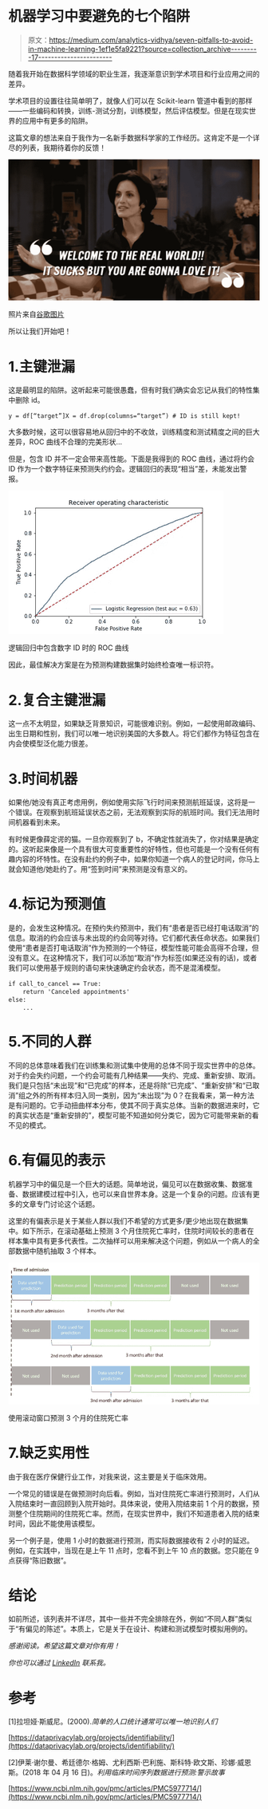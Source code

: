 # 机器学习中要避免的七个陷阱

> 原文：<https://medium.com/analytics-vidhya/seven-pitfalls-to-avoid-in-machine-learning-1ef1e5fa9221?source=collection_archive---------17----------------------->

随着我开始在数据科学领域的职业生涯，我逐渐意识到学术项目和行业应用之间的差异。

学术项目的设置往往简单明了，就像人们可以在 Scikit-learn 管道中看到的那样——一些编码和转换，训练-测试分割，训练模型，然后评估模型。但是在现实世界的应用中有更多的陷阱。

这篇文章的想法来自于我作为一名新手数据科学家的工作经历。这肯定不是一个详尽的列表，我期待着你的反馈！

![](img/40a45219d003651082a43ada817e75ac.png)

照片来自[谷歌图片](https://images.app.goo.gl/Fnhi3odPgs4W3aD96)

所以让我们开始吧！

# 1.主键泄漏

这是最明显的陷阱。这听起来可能很愚蠢，但有时我们确实会忘记从我们的特性集中删除 id。

```
y = df[“target”]X = df.drop(columns=“target”) # ID is still kept!
```

大多数时候，这可以很容易地从回归中的不收敛，训练精度和测试精度之间的巨大差异，ROC 曲线不合理的完美形状…

但是，包含 ID 并不一定会带来高性能。下面是我得到的 ROC 曲线，通过将约会 ID 作为一个数字特征来预测失约约会。逻辑回归的表现“相当”差，未能发出警报。

![](img/bda49139d7cb16d29a328dcdfcf8c8f6.png)

逻辑回归中包含数字 ID 时的 ROC 曲线

因此，最佳解决方案是在为预测构建数据集时始终检查唯一标识符。

# 2.复合主键泄漏

这一点不太明显，如果缺乏背景知识，可能很难识别。例如，一起使用邮政编码、出生日期和性别，我们可以唯一地识别美国的大多数人。将它们都作为特征包含在内会使模型泛化能力很差。

# 3.时间机器

如果他/她没有真正考虑用例，例如使用实际飞行时间来预测航班延误，这将是一个错误。在观察到航班延误状态之前，无法观察到实际的航班时间。我们无法用时间机器看到未来。

有时候更像薛定谔的猫。一旦你观察到了 b，不确定性就消失了，你对结果是确定的。这听起来像是一个具有很大可变重要性的好特性，但也可能是一个没有任何有趣内容的坏特性。在没有赴约的例子中，如果你知道一个病人的登记时间，你马上就会知道他/她赴约了。用“签到时间”来预测是没有意义的。

# 4.标记为预测值

是的，会发生这种情况。在预约失约预测中，我们有“患者是否已经打电话取消”的信息。取消的约会应该与未出现的约会同等对待。它们都代表任命状态。如果我们使用“患者是否打电话取消”作为预测的一个特征，模型性能可能会高得不合理，但没有意义。在这种情况下，我们可以添加“取消”作为标签(如果还没有的话)，或者我们可以使用基于规则的语句来快速确定约会状态，而不是混淆模型。

```
if call_to_cancel == True: 
    return 'Canceled appointments'
else: 
    ...
```

# 5.不同的人群

不同的总体意味着我们在训练集和测试集中使用的总体不同于现实世界中的总体。对于约会失约问题，一个约会可能有几种结果——失约、完成、重新安排、取消。我们是只包括“未出现”和“已完成”的样本，还是将除“已完成”、“重新安排”和“已取消”组之外的所有样本归入同一类别，因为“未出现”为 0？在我看来，第一种方法是有问题的。它手动扭曲样本分布，使其不同于真实总体。当新的数据进来时，它的真实状态是“重新安排的”，模型可能不知道如何分类它，因为它可能带来新的看不见的模式。

# 6.有偏见的表示

机器学习中的偏见是一个巨大的话题。简单地说，偏见可以在数据收集、数据准备、数据建模过程中引入，也可以来自世界本身。这是一个复杂的问题。应该有更多的文章专门讨论这个话题。

这里的有偏表示是关于某些人群以我们不希望的方式更多/更少地出现在数据集中。如下所示，在滚动基础上预测 3 个月住院死亡率时，住院时间较长的患者在样本集中具有更多代表性。二次抽样可以用来解决这个问题，例如从一个病人的全部数据中随机抽取 3 个样本。

![](img/57f7b45ee8e00a1fbffc51d43ce5cd7c.png)

使用滚动窗口预测 3 个月的住院死亡率

# 7.缺乏实用性

由于我在医疗保健行业工作，对我来说，这主要是关于临床效用。

一个常见的错误是在做预测时向后看。例如，当对住院死亡率进行预测时，人们从入院结束时一直回顾到入院开始时。具体来说，使用入院结束前 1 个月的数据，预测整个住院期间的住院死亡率。然而，在现实世界中，我们不知道患者入院的结束时间，因此不能使用该模型。

另一个例子是，使用 1 小时的数据进行预测，而实际数据接收有 2 小时的延迟。例如，在实践中，当现在是上午 11 点时，您看不到上午 10 点的数据。您只能在 9 点获得“陈旧数据”。

# 结论

如前所述，该列表并不详尽，其中一些并不完全排除在外，例如“不同人群”类似于“有偏见的陈述”。本质上，它是关于在设计、构建和测试模型时模拟用例的。

*感谢阅读。希望这篇文章对你有用！*

*你也可以通过* [*LinkedIn*](https://www.linkedin.com/in/ling-hong-498971149/) *联系我。*

# 参考

[1]拉坦娅·斯威尼。(2000).*简单的人口统计通常可以唯一地识别人们*

[https://dataprivacylab.org/projects/identifiability/](https://dataprivacylab.org/projects/identifiability/)

[2]伊莱·谢尔曼、希廷德尔·格姆、尤利西斯·巴利施、斯科特·欧文斯、珍娜·威恩斯。(2018 年 04 月 16 日)。*利用临床时间序列数据进行预测:警示故事*

[https://www.ncbi.nlm.nih.gov/pmc/articles/PMC5977714/](https://www.ncbi.nlm.nih.gov/pmc/articles/PMC5977714/)